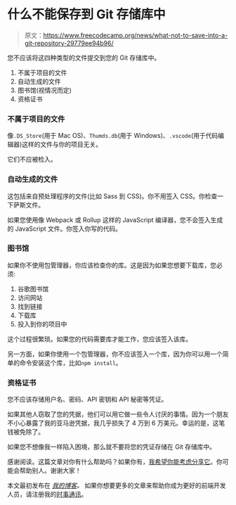 # 什么不能保存到 Git 存储库中

> 原文：<https://www.freecodecamp.org/news/what-not-to-save-into-a-git-repository-29779ee94b96/>

您不应该将这四种类型的文件提交到您的 Git 存储库中。

1.  不属于项目的文件
2.  自动生成的文件
3.  图书馆(视情况而定)
4.  资格证书

### 不属于项目的文件

像`.DS_Store`(用于 Mac OS)、`Thumds.db`(用于 Windows)、`.vscode`(用于代码编辑器)这样的文件与你的项目无关。

它们不应被检入。

### 自动生成的文件

这包括来自预处理程序的文件(比如 Sass 到 CSS)。你不用签入 CSS。你检查一下萨斯文件。

如果您使用像 Webpack 或 Rollup 这样的 JavaScript 编译器，您不会签入生成的 JavaScript 文件。你签入你写的代码。

### 图书馆

如果你不使用包管理器，你应该检查你的库。这是因为如果您想要下载库，您必须:

1.  谷歌图书馆
2.  访问网站
3.  找到链接
4.  下载库
5.  投入到你的项目中

这个过程很繁琐。如果您的代码需要库才能工作，您应该签入该库。

另一方面，如果你使用一个包管理器，你不应该签入一个库，因为你可以用一个简单的命令安装这个库，比如`npm install`。

### 资格证书

您不应该存储用户名、密码、API 密钥和 API 秘密等凭证。

如果其他人窃取了您的凭据，他们可以用它做一些令人讨厌的事情。因为一个朋友不小心暴露了我的亚马逊凭据，我几乎损失了 4 万到 6 万美元。幸运的是，这笔钱被免除了。

如果您不想像我一样陷入困境，那么就不要将您的凭证存储在 Git 存储库中。

感谢阅读。这篇文章对你有什么帮助吗？如果你有，[我希望你能考虑分享它](http://twitter.com/share?text=What%20not%20to%20save%20into%20a%20Git%20repository%20by%20@zellwk%20?%20&url=https://zellwk.com/blog/what-not-to-save-into-a-git-repo/&hashtags=)。你可能会帮助别人。谢谢大家！

本文最初发布在 *[我的博客](https://zellwk.com/blog/what-not-to-save-into-a-git-repo)。*
如果你想要更多的文章来帮助你成为更好的前端开发人员，请注册我的[时事通讯](https://zellwk.com/)。
